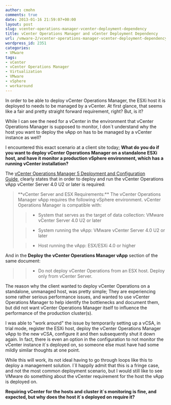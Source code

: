 ```yaml
---
author: cmohn
comments: true
date: 2013-01-16 21:59:07+00:00
layout: post
slug: vcenter-operations-manager-vcenter-deployment-dependency
title: vCenter Operations Manager and vCenter Deployment Dependency
url: /vmware-2/vcenter-operations-manager-vcenter-deployment-dependency/
wordpress_id: 2351
categories:
- VMware
tags:
- vCenter
- vCenter Operations Manager
- Virtualization
- VMware
- vSphere
- workaround
---
```


In order to be able to deploy vCenter Operations Manager, the ESXi host it is deployed to needs to be managed by a vCenter. At first glance, that seems like a fair and pretty straight forward requirement, right? But, is it?

While I can see the need for a vCenter in the environment that vCenter Operations Manager is supposed to monitor, I don´t understand why the host you want to deploy the vApp on has to be managed by a vCenter instance as well?

I encountered this exact scenario at a client site today; **What do you do if you want to deploy vCenter Operations Manager on a standalone ESXi host, and have it monitor a production vSphere environment, which has a running vCenter installation?**

The [vCenter Operations Manager 5 Deployment and Configuration Guide ](http://www.vmware.com/pdf/vcops-5-installation-guide.pdf) clearly states that in order to deploy and run the vCenter Operations vApp vCenter Server 4.0 U2 or later is required:


<blockquote>**vCenter Server and ESX Requirements:**
The vCenter Operations Manager vApp requires the following vSphere environment.
vCenter Operations Manager is compatible with:

> 
> 
	
>   * System that serves as the target of data collection: VMware vCenter Server 4.0 U2 or later
> 
	
>   * System running the vApp: VMware vCenter Server 4.0 U2 or later
> 
	
>   * Host running the vApp: ESX/ESXi 4.0 or higher
> 

</blockquote>


And in the **Deploy the vCenter Operations Manager vApp** section of the same document:


<blockquote>

> 
> 
	
>   * Do not deploy vCenter Operations from an ESX host. Deploy only from vCenter Server.
> 

</blockquote>


The reason why the client wanted to deploy vCenter Operations on a standalone, unmanaged host, was pretty simple; They are experiencing some rather serious performance issues, and wanted to use vCenter Operations Manager to help identify the bottlenecks and document them, but did not want vCenter Operations Manager itself to influence the performance of the production cluster(s).




I was able to "work around" the issue by temporarily setting up a vCSA, in trial mode, register the ESXi host, deploy the vCenter Operations Manager vApp to the new vCSA, configure it and then subsequently shut it down again. In fact, there is even an option in the configuration to not monitor the vCenter instance it´s deployed on, so someone else must have had some mildly similar thoughts at one point.

While this will work, its not ideal having to go through loops like this to deploy a management solution. I´ll happily admit that this is a fringe case, and not the most common deployment scenario, but I would still like to see VMware do something about the vCenter requirement for the host the vApp is deployed on.

**Requiring vCenter for the hosts and cluster it´s monitoring is fine, and expected, but why does the host it´s deployed on require it?**






